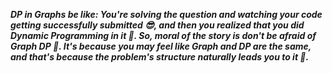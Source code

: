 ***DP in Graphs be like: You're solving the question and watching your code getting successfully submitted 😎, and then you realized that you did Dynamic Programming in it 🤪. So, moral of the story is don't be afraid of Graph DP 💪. It's because you may feel like Graph and DP are the same, and that's because the problem's structure naturally leads you to it 🧠.***
